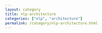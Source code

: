 ```yaml
---
layout: category
title: nlp-architecture
categories: ["nlp", "architecture"]
permalink: /category/nlp-architecture.html
---
```

